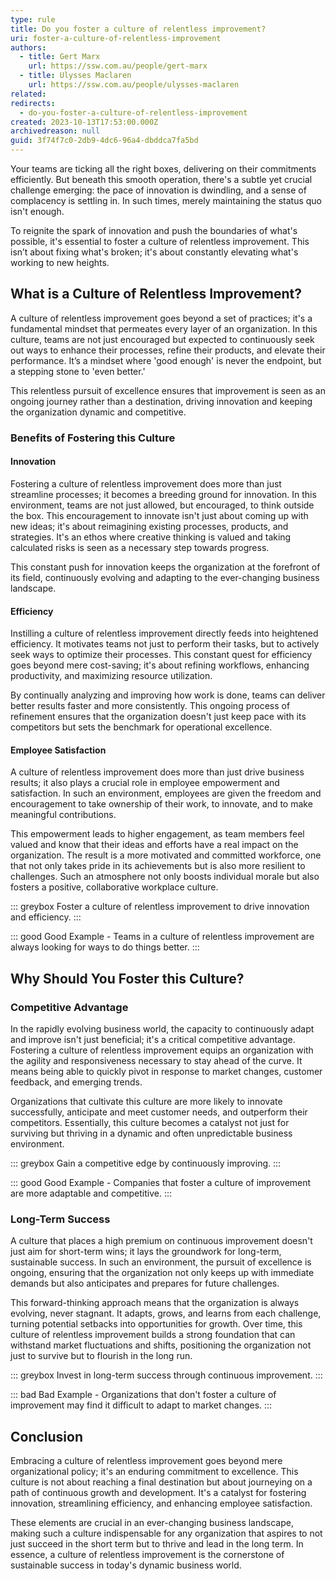 ```yaml
---
type: rule
title: Do you foster a culture of relentless improvement?
uri: foster-a-culture-of-relentless-improvement
authors:
  - title: Gert Marx
    url: https://ssw.com.au/people/gert-marx
  - title: Ulysses Maclaren
    url: https://ssw.com.au/people/ulysses-maclaren
related:
redirects:
  - do-you-foster-a-culture-of-relentless-improvement
created: 2023-10-13T17:53:00.000Z
archivedreason: null
guid: 3f74f7c0-2db9-4dc6-96a4-dbddca7fa5bd
---
```

Your teams are ticking all the right boxes, delivering on their commitments efficiently. But beneath this smooth operation, there's a subtle yet crucial challenge emerging: the pace of innovation is dwindling, and a sense of complacency is settling in. In such times, merely maintaining the status quo isn't enough. 

To reignite the spark of innovation and push the boundaries of what's possible, it's essential to foster a culture of relentless improvement. This isn’t about fixing what's broken; it's about constantly elevating what's working to new heights.

<!--endintro-->

## What is a Culture of Relentless Improvement?

A culture of relentless improvement goes beyond a set of practices; it's a fundamental mindset that permeates every layer of an organization. In this culture, teams are not just encouraged but expected to continuously seek out ways to enhance their processes, refine their products, and elevate their performance. It’s a mindset where 'good enough' is never the endpoint, but a stepping stone to 'even better.' 

This relentless pursuit of excellence ensures that improvement is seen as an ongoing journey rather than a destination, driving innovation and keeping the organization dynamic and competitive.

### Benefits of Fostering this Culture

#### Innovation

Fostering a culture of relentless improvement does more than just streamline processes; it becomes a breeding ground for innovation. In this environment, teams are not just allowed, but encouraged, to think outside the box. This encouragement to innovate isn't just about coming up with new ideas; it's about reimagining existing processes, products, and strategies. It's an ethos where creative thinking is valued and taking calculated risks is seen as a necessary step towards progress. 

This constant push for innovation keeps the organization at the forefront of its field, continuously evolving and adapting to the ever-changing business landscape.

#### Efficiency

Instilling a culture of relentless improvement directly feeds into heightened efficiency. It motivates teams not just to perform their tasks, but to actively seek ways to optimize their processes. This constant quest for efficiency goes beyond mere cost-saving; it's about refining workflows, enhancing productivity, and maximizing resource utilization. 

By continually analyzing and improving how work is done, teams can deliver better results faster and more consistently. This ongoing process of refinement ensures that the organization doesn't just keep pace with its competitors but sets the benchmark for operational excellence.

#### Employee Satisfaction

A culture of relentless improvement does more than just drive business results; it also plays a crucial role in employee empowerment and satisfaction. In such an environment, employees are given the freedom and encouragement to take ownership of their work, to innovate, and to make meaningful contributions. 

This empowerment leads to higher engagement, as team members feel valued and know that their ideas and efforts have a real impact on the organization. The result is a more motivated and committed workforce, one that not only takes pride in its achievements but is also more resilient to challenges. Such an atmosphere not only boosts individual morale but also fosters a positive, collaborative workplace culture.

::: greybox
Foster a culture of relentless improvement to drive innovation and efficiency.
:::

::: good
Good Example - Teams in a culture of relentless improvement are always looking for ways to do things better.
:::

## Why Should You Foster this Culture?

### Competitive Advantage

In the rapidly evolving business world, the capacity to continuously adapt and improve isn't just beneficial; it's a critical competitive advantage. Fostering a culture of relentless improvement equips an organization with the agility and responsiveness necessary to stay ahead of the curve. It means being able to quickly pivot in response to market changes, customer feedback, and emerging trends. 

Organizations that cultivate this culture are more likely to innovate successfully, anticipate and meet customer needs, and outperform their competitors. Essentially, this culture becomes a catalyst not just for surviving but thriving in a dynamic and often unpredictable business environment.

::: greybox
Gain a competitive edge by continuously improving.
:::

::: good
Good Example - Companies that foster a culture of improvement are more adaptable and competitive.
:::

### Long-Term Success

A culture that places a high premium on continuous improvement doesn't just aim for short-term wins; it lays the groundwork for long-term, sustainable success. In such an environment, the pursuit of excellence is ongoing, ensuring that the organization not only keeps up with immediate demands but also anticipates and prepares for future challenges. 

This forward-thinking approach means that the organization is always evolving, never stagnant. It adapts, grows, and learns from each challenge, turning potential setbacks into opportunities for growth. Over time, this culture of relentless improvement builds a strong foundation that can withstand market fluctuations and shifts, positioning the organization not just to survive but to flourish in the long run.

::: greybox
Invest in long-term success through continuous improvement.
:::

::: bad
Bad Example - Organizations that don't foster a culture of improvement may find it difficult to adapt to market changes.
:::

## Conclusion

Embracing a culture of relentless improvement goes beyond mere organizational policy; it's an enduring commitment to excellence. This culture is not about reaching a final destination but about journeying on a path of continuous growth and development. It's a catalyst for fostering innovation, streamlining efficiency, and enhancing employee satisfaction. 

These elements are crucial in an ever-changing business landscape, making such a culture indispensable for any organization that aspires to not just succeed in the short term but to thrive and lead in the long term. In essence, a culture of relentless improvement is the cornerstone of sustainable success in today's dynamic business world.
